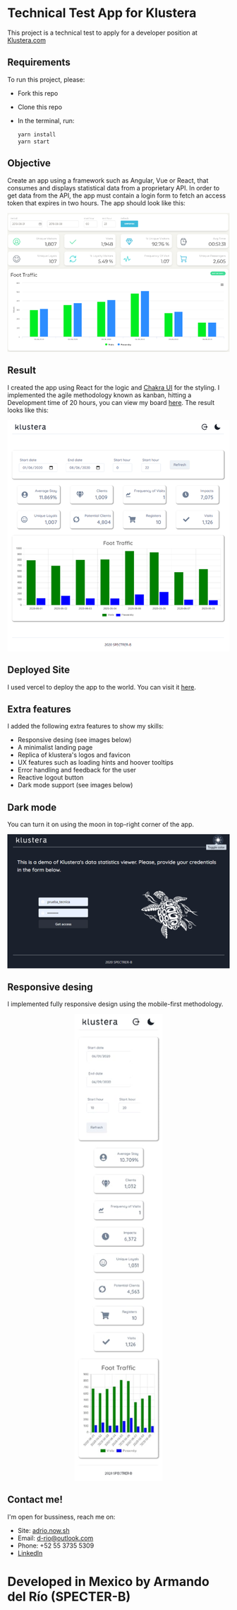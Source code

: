 # Technical Test App for Klustera

This project is a technical test to apply for a developer position at [Klustera.com](https://www.Klustera.com)

## Requirements

To run this project, please:

- Fork this repo
- Clone this repo
- In the terminal, run:

  ```
  yarn install
  yarn start
  ```

## Objective

Create an app using a framework such as Angular, Vue or React, that consumes and displays statistical data from a proprietary API. In order to get data from the API, the app must contain a login form to fetch an access token that expires in two hours. The app should look like this:

<div style="display: flex; justify-content: center">
  <img src="./public/objective.png" width="600px" />
</div>

## Result

I created the app using React for the logic and [Chakra UI](https://chakra-ui.com/) for the styling. I implemented the agile methodology known as kanban, hitting a Development time of 20 hours, you can view my board [here](https://trello.com/b/CqkN27Cy/klustera-test-app). The result looks like this:

<div style="display: flex; justify-content: center">
  <img src="./public/result.png" width="600px" />
</div>

## Deployed Site

I used vercel to deploy the app to the world. You can visit it [here](https://klustera-test-app.vercel.app/).

## Extra features

I added the following extra features to show my skills:

- Responsive desing (see images below)
- A minimalist landing page
- Replica of klustera's logos and favicon
- UX features such as loading hints and hoover tooltips
- Error handling and feedback for the user
- Reactive logout button
- Dark mode support (see images below)

## Dark mode

You can turn it on using the moon in top-right corner of the app.

<div style="display: flex; justify-content: center">
  <img src="./public/darkmode.png" width="600px" />
</div>

## Responsive desing

I implemented fully responsive design using the mobile-first methodology.

<div style="display: flex; justify-content: center">
  <img src="./public/mobile.jpg" width="200px" />
</div>

## Contact me!

I'm open for bussiness, reach me on:

- Site: [adrio.now.sh](https://adrio.now.sh/)
- Email: [d-rio@outlook.com](https://d-rio@outlook.com/)
- Phone: +52 55 3735 5309
- [LinkedIn](https://www.linkedin.com/in/adrio1992/)

# Developed in Mexico by Armando del Río (SPECTER-B)
